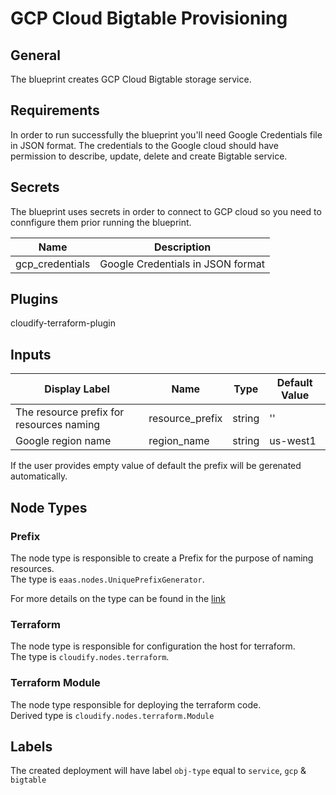 # GCP Cloud Bigtable Provisioning

## General

The blueprint creates GCP Cloud Bigtable storage service.

## Requirements

In order to run successfully the blueprint you'll need Google Credentials file in JSON format. The credentials to the Google cloud should have permission to describe, update, delete and create Bigtable service.

## Secrets

The blueprint uses secrets in order to connect to GCP cloud so you need to connfigure them prior running the blueprint.


| Name            | Description                        |
| --------------- | ---------------------------------- |
| gcp_credentials | Google Credentials in JSON format  |

## Plugins

cloudify-terraform-plugin

## Inputs

| Display Label                            | Name                | Type   | Default Value |
| ---------------------------------------- | ------------------- | ------ | ------------- |
| The resource prefix for resources naming | resource_prefix     | string | ''            |
| Google region name                       | region_name         | string | us-west1      |

If the user provides empty value of default the prefix will be gerenated automatically.

## Node Types

### Prefix
The node type is responsible to create a Prefix for the purpose of naming resources.\
The type is `eaas.nodes.UniquePrefixGenerator`.

For more details on the type can be found in the [link](https://github.com/cloudify-community/eaas-example/blob/master/utils/custom_types.yaml)

### Terraform
The node type is responsible for configuration the host for terraform.\
The type is `cloudify.nodes.terraform`.

### Terraform Module
The node type responsible for deploying the terraform code.\
Derived type is `cloudify.nodes.terraform.Module`

## Labels

The created deployment will have label `obj-type` equal to `service`, `gcp` & `bigtable`